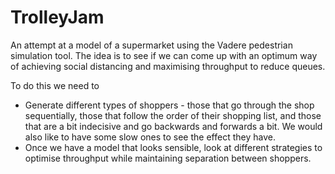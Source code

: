 TrolleyJam
==========

An attempt at a model of a supermarket using the Vadere pedestrian simulation
tool.
The idea is to see if we can come up with an optimum way of achieving social 
distancing and maximising throughput to reduce queues.

To do this we need to 
- Generate different types of shoppers - those that go through the shop sequentially, those that follow the order of their shopping list, and those that are a bit indecisive and go backwards and forwards a bit.   We would also like to have some slow ones to see the effect they have.
- Once we have a model that looks sensible, look at different strategies to 
optimise throughput while maintaining separation between shoppers.

